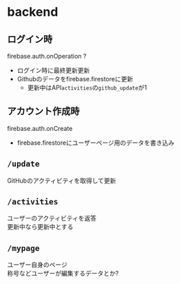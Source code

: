 # backend

## ログイン時
firebase.auth.onOperation ?
- ログイン時に最終更新更新
- Githubのデータをfirebase.firestoreに更新
    - 更新中はAPI`activities`の`github_update`が1

## アカウント作成時
firebase.auth.onCreate

- firebase.firestoreにユーザーページ用のデータを書き込み

## `/update`
GitHubのアクティビティを取得して更新

## `/activities`
ユーザーのアクティビティを返答  
更新中なら更新中とする

## `/mypage`
ユーザー自身のページ  
称号などユーザーが編集するデータとか?

